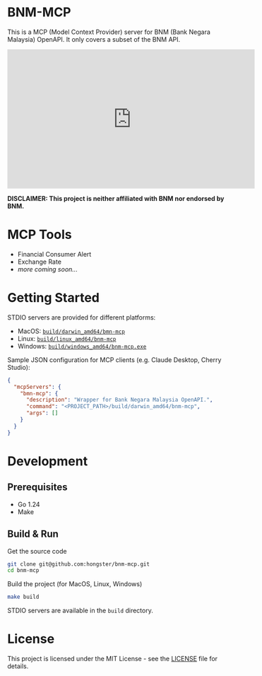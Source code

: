 # BNM-MCP

This is a MCP (Model Context Provider) server for BNM (Bank Negara Malaysia) OpenAPI. It only covers a subset of the BNM API.

<iframe width="560" height="315" src="https://www.youtube.com/embed/7lVRyodWdSI?si=oeJUHbqdBukt1zZl" title="YouTube video player" frameborder="0" allow="accelerometer; autoplay; clipboard-write; encrypted-media; gyroscope; picture-in-picture; web-share" referrerpolicy="strict-origin-when-cross-origin" allowfullscreen></iframe>

**DISCLAIMER: This project is neither affiliated with BNM nor endorsed by BNM.**

# MCP Tools

- Financial Consumer Alert
- Exchange Rate
- *more coming soon...*

# Getting Started

STDIO servers are provided for different platforms:
- MacOS: [`build/darwin_amd64/bmn-mcp`](build/darwin_arm64/bnm-mcp)
- Linux: [`build/linux_amd64/bnm-mcp`](build/linux_amd64/bnm-mcp)
- Windows: [`build/windows_amd64/bnm-mcp.exe`](build/windows_amd64/bnm-mcp.exe)

Sample JSON configuration for MCP clients (e.g. Claude Desktop, Cherry Studio):
```json
{
  "mcpServers": {
    "bmn-mcp": {
      "description": "Wrapper for Bank Negara Malaysia OpenAPI.",
      "command": "<PROJECT_PATH>/build/darwin_amd64/bnm-mcp",
      "args": []
    }
  }
}
```

# Development

## Prerequisites

- Go 1.24
- Make

## Build & Run

Get the source code
```bash
git clone git@github.com:hongster/bnm-mcp.git
cd bnm-mcp
```

Build the project (for MacOS, Linux, Windows)
```bash 
make build
```

STDIO servers are available in the `build` directory.

# License

This project is licensed under the MIT License - see the [LICENSE](LICENSE) file for details.